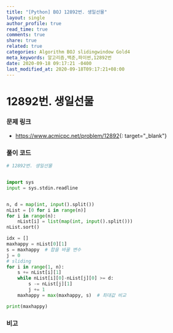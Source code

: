 ```yaml
---
title: "[Python] BOJ 12892번. 생일선물"
layout: single
author_profile: true
read_time: true
comments: true
share: true
related: true
categories: Algorithm BOJ slidingwindow Gold4
meta_keywords: 알고리즘,백준,파이썬,12892번
date: 2020-09-18 09:17:21 -0400
last_modified_at: 2020-09-18T09:17:21+08:00
---
```


# 12892번. 생일선물

### 문제 링크
- <https://www.acmicpc.net/problem/12892>{: target="\_blank"}

### 풀이 코드

```python
# 12892번. 생일선물


import sys
input = sys.stdin.readline


n, d = map(int, input().split())
nList = [0 for i in range(n)]
for i in range(n):
    nList[i] = list(map(int, input().split()))
nList.sort()

idx = []
maxhappy = nList[0][1]
s = maxhappy  # 합을 바꿀 변수
j = 0
# sliding
for i in range(1, n):
    s += nList[i][1]
    while nList[i][0]-nList[j][0] >= d:
        s -= nList[j][1]
        j += 1
    maxhappy = max(maxhappy, s)  # 최대값 비교

print(maxhappy)
```

### 비고